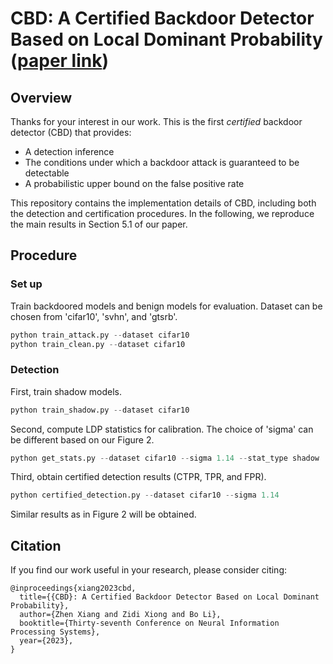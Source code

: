 # CBD: A Certified Backdoor Detector Based on Local Dominant Probability ([paper link](https://openreview.net/forum?id=H1CQZqpgdQ&referrer=%5Bthe%20profile%20of%20Zhen%20Xiang%5D(%2Fprofile%3Fid%3D~Zhen_Xiang1)))

## Overview

Thanks for your interest in our work. This is the first *certified* backdoor detector (CBD) that provides:

* A detection inference
* The conditions under which a backdoor attack is guaranteed to be detectable
* A probabilistic upper bound on the false positive rate

This repository contains the implementation details of CBD, including both the detection and certification procedures. In the following, we reproduce the main results in Section 5.1 of our paper.

## Procedure

### Set up

Train backdoored models and benign models for evaluation. Dataset can be chosen from 'cifar10', 'svhn', and 'gtsrb'.

  ```python
  python train_attack.py --dataset cifar10
  python train_clean.py --dataset cifar10
  ```
### Detection

First, train shadow models.
  ```python
  python train_shadow.py --dataset cifar10
  ```

Second, compute LDP statistics for calibration. The choice of 'sigma' can be different based on our Figure 2.
  ```python
  python get_stats.py --dataset cifar10 --sigma 1.14 --stat_type shadow
  ```
Third, obtain certified detection results (CTPR, TPR, and FPR).
  ```python
  python certified_detection.py --dataset cifar10 --sigma 1.14
  ```
Similar results as in Figure 2 will be obtained.

## Citation
If you find our work useful in your research, please consider citing:

    @inproceedings{xiang2023cbd,
      title={{CBD}: A Certified Backdoor Detector Based on Local Dominant Probability},
      author={Zhen Xiang and Zidi Xiong and Bo Li},
      booktitle={Thirty-seventh Conference on Neural Information Processing Systems},
      year={2023},
    }
